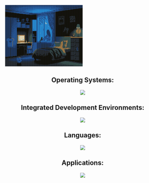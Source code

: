 <!--
**Arachnite/Arachnite** is a ✨ _special_ ✨ repository because its `README.md` (this file) appears on your GitHub profile.

Here are some ideas to get you started:

- 🔭 I’m currently working on ...
- 🌱 I’m currently learning ...
- 👯 I’m looking to collaborate on ...
- 🤔 I’m looking for help with ...
- 💬 Ask me about ...
- 📫 How to reach me: ...
- 😄 Pronouns: ...
- ⚡ Fun fact: ...
-->

<img src="./assets/8bitbedroom.gif" width="50%" height="200px">

  <p align="center">
    <h2 align="center">
      Operating Systems:
    </h2>
    
  <p align="center">
    <a href="https://skillicons.dev">
      <img align="center" src="https://skillicons.dev/icons?i=windows,linux,ubuntu,debian,kali,mint,apple" />
    </a>
  </p>

  <p align="center">
    <h2 align="center">
      Integrated Development Environments:
    </h2>
    
  <p align="center">
    <a href="https://skillicons.dev">
      <img align="center" src="https://skillicons.dev/icons?i=vscode,visualstudio,clion,idea,webstorm,pycharm,godot" />
    </a>
  </p>

  <p align="center">
    <h2 align="center">
      Languages:
    </h2>
    
  <p align="center">
    <a href="https://skillicons.dev">
      <img align="center" src="https://skillicons.dev/icons?i=cpp,c,java,kotlin,rust,py,bash,powershell,reactivex,react,ts,js,html,css,scss,md&perline=8" />
    </a>
  </p>

  <p align="center">
    <h2 align="center">
      Applications:
    </h2>
    
  <p align="center">
    <a href="https://skillicons.dev">
      <img align="center" src="https://skillicons.dev/icons?i=stackoverflow,github,git,bitbucket,gradle,cloudflare,raspberrypi,arduino,atom,anaconda,ableton,notion,gmail,twitter,instagram,discord&perline=8" />
    </a>
  </p>
